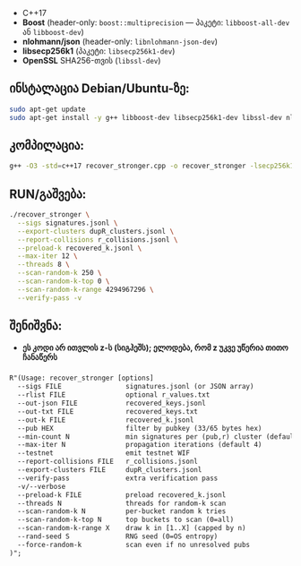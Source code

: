 - C++17
- **Boost** (header-only: `boost::multiprecision` — პაკეტი: `libboost-all-dev` ან `libboost-dev`)
- **nlohmann/json** (header-only: `libnlohmann-json-dev`)
- **libsecp256k1** (პაკეტი: `libsecp256k1-dev`)
- **OpenSSL** SHA256-თვის (`libssl-dev`)

## ინსტალაცია Debian/Ubuntu-ზე:
```bash
sudo apt-get update
sudo apt-get install -y g++ libboost-dev libsecp256k1-dev libssl-dev nlohmann-json3-dev
```

## კომპილაცია:
```bash
g++ -O3 -std=c++17 recover_stronger.cpp -o recover_stronger -lsecp256k1 -lcrypto -lpthread
```

## RUN/გაშვება:
```bash
./recover_stronger \
  --sigs signatures.jsonl \
  --export-clusters dupR_clusters.jsonl \
  --report-collisions r_collisions.jsonl \
  --preload-k recovered_k.jsonl \
  --max-iter 12 \
  --threads 8 \
  --scan-random-k 250 \
  --scan-random-k-top 0 \
  --scan-random-k-range 4294967296 \
  --verify-pass -v
```
## შენიშვნა:
- **ეს კოდი არ ითვლის z-ს (სიგჰეშს); ელოდება, რომ z უკვე უწერია თითო ჩანაწერს**

###
```txt
R"(Usage: recover_stronger [options]
  --sigs FILE                signatures.jsonl (or JSON array)
  --rlist FILE               optional r_values.txt
  --out-json FILE            recovered_keys.jsonl
  --out-txt FILE             recovered_keys.txt
  --out-k FILE               recovered_k.jsonl
  --pub HEX                  filter by pubkey (33/65 bytes hex)
  --min-count N              min signatures per (pub,r) cluster (default 2)
  --max-iter N               propagation iterations (default 4)
  --testnet                  emit testnet WIF
  --report-collisions FILE   r_collisions.jsonl
  --export-clusters FILE     dupR_clusters.jsonl
  --verify-pass              extra verification pass
  -v/--verbose
  --preload-k FILE           preload recovered_k.jsonl
  --threads N                threads for random-k scan
  --scan-random-k N          per-bucket random k tries
  --scan-random-k-top N      top buckets to scan (0=all)
  --scan-random-k-range X    draw k in [1..X] (capped by n)
  --rand-seed S              RNG seed (0=OS entropy)
  --force-random-k           scan even if no unresolved pubs
)";
```
